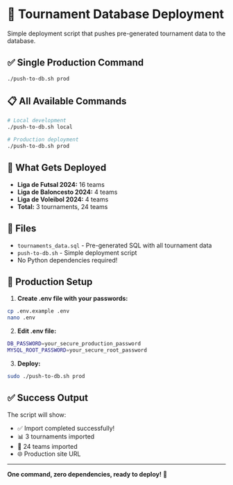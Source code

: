 # 🚀 Tournament Database Deployment

Simple deployment script that pushes pre-generated tournament data to the database.

## ✅ **Single Production Command**

```bash
./push-to-db.sh prod
```

## 📋 **All Available Commands**

```bash
# Local development
./push-to-db.sh local

# Production deployment  
./push-to-db.sh prod
```

## 🎯 **What Gets Deployed**

- **Liga de Futsal 2024:** 16 teams
- **Liga de Baloncesto 2024:** 4 teams  
- **Liga de Voleibol 2024:** 4 teams
- **Total:** 3 tournaments, 24 teams

## 📁 **Files**

- `tournaments_data.sql` - Pre-generated SQL with all tournament data
- `push-to-db.sh` - Simple deployment script
- No Python dependencies required!

## 🔐 **Production Setup**

1. **Create .env file with your passwords:**
```bash
cp .env.example .env
nano .env
```

2. **Edit .env file:**
```bash
DB_PASSWORD=your_secure_production_password
MYSQL_ROOT_PASSWORD=your_secure_root_password
```

3. **Deploy:**
```bash
sudo ./push-to-db.sh prod
```

## ✅ **Success Output**

The script will show:
- ✅ Import completed successfully!
- 📊 3 tournaments imported
- 🎯 24 teams imported
- 🌐 Production site URL

---

**One command, zero dependencies, ready to deploy!** 🎯
